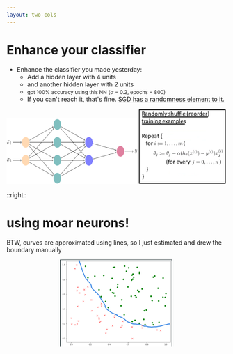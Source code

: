 ```yaml
---
layout: two-cols
---
```


# Enhance your classifier

<div></div>

- Enhance the classifier you made yesterday:
  * Add a hidden layer with 4 units
  * and another hidden layer with 2 units
  * <small>got 100% accuracy using this NN ($\alpha$ = 0.2, epochs = 800)</small>
  * If you can't reach it, that's fine.  [SGD has a randomness element to it.][1]
  
<div class="flex">
  <img alt="nn8421" src="/images/nn421.png" style="width: 300px; height: 150px; margin-top: 20px" />  
  <img alt="nn8421" src="/images/sgd-random.png" style="width: 200px" />
</div>

[1]: https://medium.com/@kumaranupam2020/difference-between-batch-gradient-descent-bgd-minibatch-gradient-descent-mgd-and-stochastic-657efcb4194b

::right::

# <twemoji-man-technologist /><twemoji-woman-technologist /> using moar neurons!

BTW, curves are approximated using lines, so I just estimated and drew the boundary manually

<div style="width: 100%; display: flex; justify-content: center">
  <img alt="curve boundary" src="/images/curve-workshop.png" style="height: 200px; " />
</div>

<Countdown class="text-orange-500 mt-8 ml-16" />